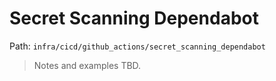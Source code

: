 # Secret Scanning Dependabot

Path: `infra/cicd/github_actions/secret_scanning_dependabot`

> Notes and examples TBD.
